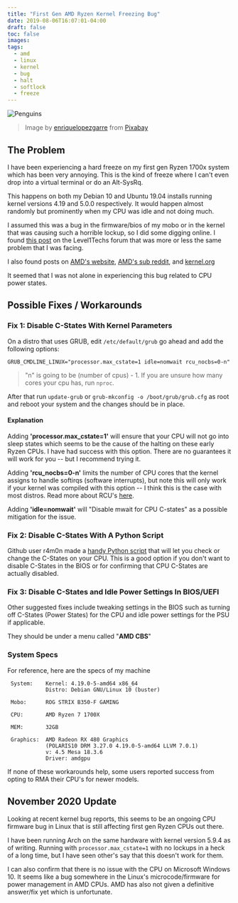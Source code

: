 ```yaml
---
title: "First Gen AMD Ryzen Kernel Freezing Bug"
date: 2019-08-06T16:07:01-04:00
draft: false
toc: false
images:
tags:
  - amd
  - linux
  - kernel
  - bug
  - halt
  - softlock
  - freeze
---
```


![Penguins](/images/posts/first-gen-amd-ryzen-kernel-freeze-bug/small-glacier.jpg)

> Image by <a href="https://pixabay.com/users/enriquelopezgarre-3764790/?utm_source=link-attribution&amp;utm_medium=referral&amp;utm_campaign=image&amp;utm_content=5584259">enriquelopezgarre</a> from <a href="https://pixabay.com/?utm_source=link-attribution&amp;utm_medium=referral&amp;utm_campaign=image&amp;utm_content=5584259">Pixabay</a>

## The Problem

I have been experiencing a hard freeze on my first gen Ryzen 1700x system
which has been very annoying.
This is the kind of freeze where I can't even drop into a virtual terminal
or do an Alt-SysRq.

This happens on both my Debian 10 and Ubuntu 19.04 installs running kernel
versions 4.19 and 5.0.0 respectively.
It would happen almost randomly but prominently when my CPU was idle and not
doing much.

I assumed this was a bug in the firmware/bios of my mobo or in the kernel that
was causing such a horrible lockup, so I did some digging online.
I found [this post](https://forum.level1techs.com/t/random-freezes-on-ryzen-in-linux-even-if-linux-is-in-vm/138913/11)
on the Level1Techs forum that was more or less the same problem that I was facing.

I also found posts on [AMD's website](https://community.amd.com/thread/225795),
[AMD's sub reddit](https://www.reddit.com/r/Amd/comments/7skc45/when_is_amd_finally_going_to_fix_linux_crashing/),
and [kernel.org](https://bugzilla.kernel.org/show_bug.cgi?id=196683)

It seemed that I was not alone in experiencing this bug related to CPU power
states.

## Possible Fixes / Workarounds

### Fix 1: Disable C-States With Kernel Parameters

On a distro that uses GRUB, edit `/etc/default/grub` go ahead and add the
following options:

```shell
GRUB_CMDLINE_LINUX="processor.max_cstate=1 idle=nomwait rcu_nocbs=0-n"
```

> "n" is going to be (number of cpus) - 1.
> If you are unsure how many cores your cpu has, run `nproc`.

After that run `update-grub` or `grub-mkconfig -o /boot/grub/grub.cfg`
as root and reboot your system and the changes should be in place.

#### Explanation

Adding **'processor.max_cstate=1'**
will ensure that your CPU will not go into sleep states which seems to be the
cause of the halting on these early Ryzen CPUs.
I have had success with this option. There are no guarantees it will work
for you -- but I recommend trying it.

Adding **'rcu_nocbs=0-n'** limits the number of CPU cores that the kernel
assigns to handle softirqs (software interrupts),
but note this will only work if your kernel was compiled with this option --
I think this is the case with most distros.
Read more about RCU's [here](https://utcc.utoronto.ca/~cks/space/blog/linux/KernelRcuNocbsMeaning).

Adding **'idle=nomwait'** will "Disable mwait for CPU C-states" as a possible
mitigation for the issue.

### Fix 2: Disable C-States With A Python Script

Github user r4m0n made a [handy Python script](https://github.com/r4m0n/ZenStates-Linux)
that will let you check or change the C-States on your CPU.
This is a good option if you don't want to disable C-States in the BIOS or for
confirming that CPU C-States are actually disabled.

### Fix 3: Disable C-States and Idle Power Settings In BIOS/UEFI

Other suggested fixes include tweaking settings in the BIOS
such as turning off C-States (Power States) for the CPU
and idle power settings for the PSU if applicable.

They should be under a menu called "**AMD CBS**"

### System Specs

For reference, here are the specs of my machine

```config
 System:    Kernel: 4.19.0-5-amd64 x86_64
            Distro: Debian GNU/Linux 10 (buster)

 Mobo:      ROG STRIX B350-F GAMING

 CPU:       AMD Ryzen 7 1700X

 MEM:       32GB

 Graphics:  AMD Radeon RX 480 Graphics
            (POLARIS10 DRM 3.27.0 4.19.0-5-amd64 LLVM 7.0.1)
            v: 4.5 Mesa 18.3.6
            Driver: amdgpu
```

If none of these workarounds help, some users reported success from opting to
RMA their CPU's for newer models.

## November 2020 Update

Looking at recent kernel bug reports, this seems to be an ongoing CPU firmware
bug in Linux that is still affecting first gen Ryzen CPUs out there.

I have been running Arch on the same hardware with kernel version 5.9.4 as of writing.
Running with `processor.max_cstate=1` with no lockups in a heck of a long
time, but I have seen other's say that this doesn't work for them.

I can also confirm that there is no issue with the CPU on Microsoft Windows 10.
It seems like a bug somewhere in the Linux's microcode/firmware for
power management in AMD CPUs. AMD has also not given a definitive answer/fix yet
which is unfortunate.

